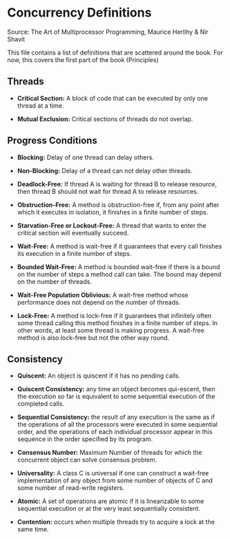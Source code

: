 # Concurrency Definitions

Source: The Art of Multiprocessor Programming, Maurice Herlihy & Nir Shavit

This file contains a list of definitions that are scattered around the book. For now, this covers the
first part of the book (Principles)

## Threads

* **Critical Section:** A block of code that can be executed by only one thread at a time.

* **Mutual Exclusion:** Critical sections of threads do not overlap.

## Progress Conditions

* **Blocking:** Delay of one thread can delay others.

* **Non-Blocking:** Delay of a thread can not delay other threads.

* **Deadlock-Free:** If thread A is waiting for thread B to release resource, then thread B should not wait for thread A to release resources.

* **Obstruction-Free:** A method is obstruction-free if, from any point after which it executes in isolation, it finishes in a finite number of steps.

* **Starvation-Free or Lockout-Free:** A thread that wants to enter the critical section will eventually succeed.

* **Wait-Free:** A method is wait-free if it guarantees that every call finishes its execution in a finite number of steps.

* **Bounded Wait-Free:** A method is bounded wait-free if there is a bound on the number of steps a method call can take. The bound may depend on the number of threads.

* **Wait-Free Population Oblivious:** A wait-free method whose performance does not depend on the number of threads.

* **Lock-Free:** A method is lock-free if it guarantees that infinitely often some thread calling this method finishes in a finite number of steps. In other words, at least some thread is making progress. A wait-free method is also lock-free but not the other way round.

## Consistency

* **Quiscent:** An object is quiscent if it has no pending calls.

* **Quiscent Consistency:** any time an object becomes qui-escent, then the execution so far is equivalent to some sequential execution of the completed calls.

* **Sequential Consistency:** the result of any execution is the same as if the operations of all the processors were executed in some sequential order, and the operations of each individual processor appear in this sequence in the order specified by its program.

* **Consensus Number:** Maximum Number of threads for which the concurrent object can solve consensus problem.

* **Universality:** A class C is universal if one can construct a wait-free implementation of any object from some number of objects of C and some number of read-write registers.

* **Atomic:** A set of operations are atomic if it is linearizable to some sequential execution or at the very least sequentially consistent.

* **Contention:** occurs when multiple threads try to acquire a lock at the same time.

